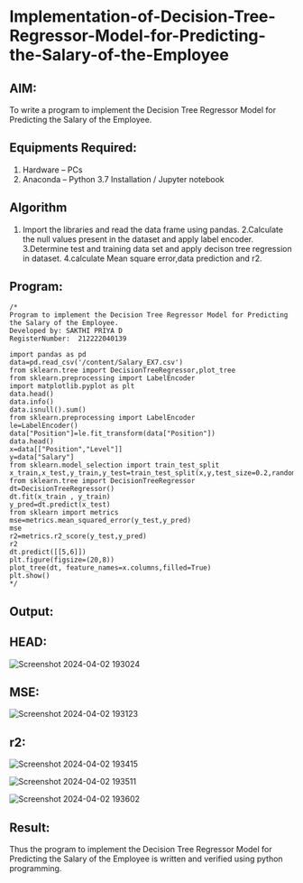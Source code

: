 # Implementation-of-Decision-Tree-Regressor-Model-for-Predicting-the-Salary-of-the-Employee

## AIM:
To write a program to implement the Decision Tree Regressor Model for Predicting the Salary of the Employee.

## Equipments Required:
1. Hardware – PCs
2. Anaconda – Python 3.7 Installation / Jupyter notebook

## Algorithm
1. Import the libraries and read the data frame using pandas.
2.Calculate the null values present in the dataset and apply label encoder.
3.Determine test and training data set and apply decison tree regression in dataset.
4.calculate Mean square error,data prediction and r2.

## Program:
```
/*
Program to implement the Decision Tree Regressor Model for Predicting the Salary of the Employee.
Developed by: SAKTHI PRIYA D
RegisterNumber:  212222040139

import pandas as pd
data=pd.read_csv('/content/Salary_EX7.csv')
from sklearn.tree import DecisionTreeRegressor,plot_tree
from sklearn.preprocessing import LabelEncoder
import matplotlib.pyplot as plt
data.head()
data.info()
data.isnull().sum()
from sklearn.preprocessing import LabelEncoder
le=LabelEncoder()
data["Position"]=le.fit_transform(data["Position"])
data.head()
x=data[["Position","Level"]]
y=data["Salary"]
from sklearn.model_selection import train_test_split
x_train,x_test,y_train,y_test=train_test_split(x,y,test_size=0.2,random_state=2)
from sklearn.tree import DecisionTreeRegressor
dt=DecisionTreeRegressor()
dt.fit(x_train , y_train)
y_pred=dt.predict(x_test)
from sklearn import metrics
mse=metrics.mean_squared_error(y_test,y_pred)
mse
r2=metrics.r2_score(y_test,y_pred)
r2
dt.predict([[5,6]])
plt.figure(figsize=(20,8))
plot_tree(dt, feature_names=x.columns,filled=True)
plt.show()
*/
```

## Output:

## HEAD:
![Screenshot 2024-04-02 193024](https://github.com/sakthipriyadhanusu/Implementation-of-Decision-Tree-Regressor-Model-for-Predicting-the-Salary-of-the-Employee/assets/119393194/c5637683-ec58-4738-bf8c-c0598ea5e364)

## MSE:
![Screenshot 2024-04-02 193123](https://github.com/sakthipriyadhanusu/Implementation-of-Decision-Tree-Regressor-Model-for-Predicting-the-Salary-of-the-Employee/assets/119393194/89af8160-53d6-4274-b3bf-dca17bb9429c)

## r2:
![Screenshot 2024-04-02 193415](https://github.com/sakthipriyadhanusu/Implementation-of-Decision-Tree-Regressor-Model-for-Predicting-the-Salary-of-the-Employee/assets/119393194/10f5f2e7-c755-49e3-9348-1ac121c737af)

![Screenshot 2024-04-02 193511](https://github.com/sakthipriyadhanusu/Implementation-of-Decision-Tree-Regressor-Model-for-Predicting-the-Salary-of-the-Employee/assets/119393194/375af8d4-30a0-4cec-8312-2ca3d23e7948)

![Screenshot 2024-04-02 193602](https://github.com/sakthipriyadhanusu/Implementation-of-Decision-Tree-Regressor-Model-for-Predicting-the-Salary-of-the-Employee/assets/119393194/13e3ba1a-0025-4896-959b-6054c445028e)


## Result:
Thus the program to implement the Decision Tree Regressor Model for Predicting the Salary of the Employee is written and verified using python programming.
